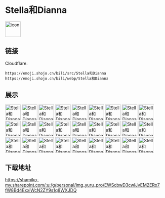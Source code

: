 # Stella和Dianna
<img src="https://emoji.shojo.cn/bili/src/Stella和Dianna/icon.png" width="50" height="50" alt="icon">

## 链接
Cloudflare:
```
https://emoji.shojo.cn/bili/src/Stella和Dianna
https://emoji.shojo.cn/bili/webp/Stella和Dianna
```
## 展示
<img src="https://emoji.shojo.cn/bili/src/Stella和Dianna/Stella和Dianna-震惊.png" width="50" height="50" alt="Stella和Dianna-震惊">
<img src="https://emoji.shojo.cn/bili/src/Stella和Dianna/Stella和Dianna-花痴脸.png" width="50" height="50" alt="Stella和Dianna-花痴脸">
<img src="https://emoji.shojo.cn/bili/src/Stella和Dianna/Stella和Dianna-撒花.png" width="50" height="50" alt="Stella和Dianna-撒花">
<img src="https://emoji.shojo.cn/bili/src/Stella和Dianna/Stella和Dianna-微笑.png" width="50" height="50" alt="Stella和Dianna-微笑">
<img src="https://emoji.shojo.cn/bili/src/Stella和Dianna/Stella和Dianna-生气.png" width="50" height="50" alt="Stella和Dianna-生气">
<img src="https://emoji.shojo.cn/bili/src/Stella和Dianna/Stella和Dianna-哈哈哈.png" width="50" height="50" alt="Stella和Dianna-哈哈哈">
<img src="https://emoji.shojo.cn/bili/src/Stella和Dianna/Stella和Dianna-没钱.png" width="50" height="50" alt="Stella和Dianna-没钱">
<img src="https://emoji.shojo.cn/bili/src/Stella和Dianna/Stella和Dianna-喜欢.png" width="50" height="50" alt="Stella和Dianna-喜欢">
<img src="https://emoji.shojo.cn/bili/src/Stella和Dianna/Stella和Dianna-扶墙.png" width="50" height="50" alt="Stella和Dianna-扶墙">
<img src="https://emoji.shojo.cn/bili/src/Stella和Dianna/Stella和Dianna-赞.png" width="50" height="50" alt="Stella和Dianna-赞">
<img src="https://emoji.shojo.cn/bili/src/Stella和Dianna/Stella和Dianna-脸红.png" width="50" height="50" alt="Stella和Dianna-脸红">
<img src="https://emoji.shojo.cn/bili/src/Stella和Dianna/Stella和Dianna-问号.png" width="50" height="50" alt="Stella和Dianna-问号">
<img src="https://emoji.shojo.cn/bili/src/Stella和Dianna/Stella和Dianna-emmm.png" width="50" height="50" alt="Stella和Dianna-emmm">
<img src="https://emoji.shojo.cn/bili/src/Stella和Dianna/Stella和Dianna-OKAY.png" width="50" height="50" alt="Stella和Dianna-OKAY">
<img src="https://emoji.shojo.cn/bili/src/Stella和Dianna/Stella和Dianna-暗中观察.png" width="50" height="50" alt="Stella和Dianna-暗中观察">
<img src="https://emoji.shojo.cn/bili/src/Stella和Dianna/Stella和Dianna-给你心心.png" width="50" height="50" alt="Stella和Dianna-给你心心">
<img src="https://emoji.shojo.cn/bili/src/Stella和Dianna/Stella和Dianna-仙女棒.png" width="50" height="50" alt="Stella和Dianna-仙女棒">
<img src="https://emoji.shojo.cn/bili/src/Stella和Dianna/Stella和Dianna-冲呀.png" width="50" height="50" alt="Stella和Dianna-冲呀">
<img src="https://emoji.shojo.cn/bili/src/Stella和Dianna/Stella和Dianna-爱心+1.png" width="50" height="50" alt="Stella和Dianna-爱心+1">
<img src="https://emoji.shojo.cn/bili/src/Stella和Dianna/Stella和Dianna-心碎.png" width="50" height="50" alt="Stella和Dianna-心碎">
<img src="https://emoji.shojo.cn/bili/src/Stella和Dianna/Stella和Dianna-石化.png" width="50" height="50" alt="Stella和Dianna-石化">
<img src="https://emoji.shojo.cn/bili/src/Stella和Dianna/Stella和Dianna-耶.png" width="50" height="50" alt="Stella和Dianna-耶">
<img src="https://emoji.shojo.cn/bili/src/Stella和Dianna/Stella和Dianna-帅.png" width="50" height="50" alt="Stella和Dianna-帅">
<img src="https://emoji.shojo.cn/bili/src/Stella和Dianna/Stella和Dianna-什么？！.png" width="50" height="50" alt="Stella和Dianna-什么？！">
<img src="https://emoji.shojo.cn/bili/src/Stella和Dianna/Stella和Dianna-绝望.png" width="50" height="50" alt="Stella和Dianna-绝望">
<img src="https://emoji.shojo.cn/bili/src/Stella和Dianna/Stella和Dianna-酷.png" width="50" height="50" alt="Stella和Dianna-酷">
<img src="https://emoji.shojo.cn/bili/src/Stella和Dianna/Stella和Dianna-学习.png" width="50" height="50" alt="Stella和Dianna-学习">

## 下载地址

https://shamiko-my.sharepoint.com/:u:/g/personal/img_yuru_pro/EWScbwD3cwlJvEM2ERo7fW8Bd4ExxiWcN2ZY9s1q8WXJDQ